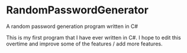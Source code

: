 RandomPasswordGenerator
=======================

A random password generation program written in C#

This is my first program that I have ever written in C#. I hope to edit this overtime and improve some of the features / add more features.
